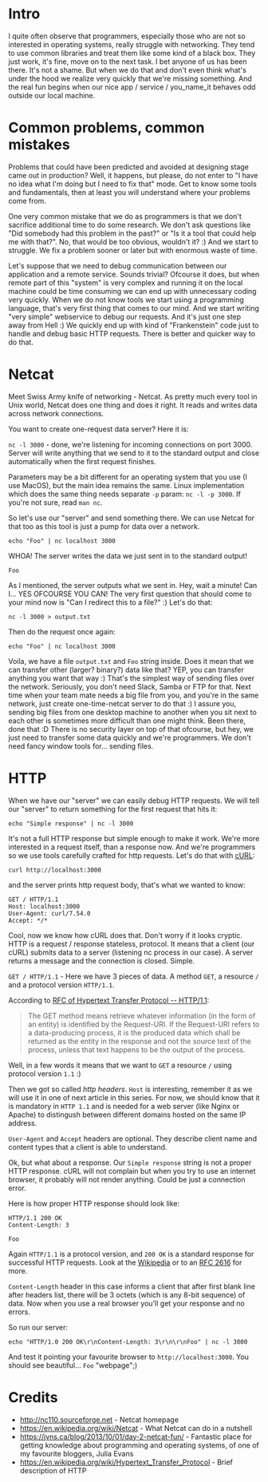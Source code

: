 # Intro
I quite often observe that programmers, especially those who are not so interested in operating systems, really struggle with networking. They tend to use common libraries and treat them like some kind of a black box. They just work, it's fine, move on to the next task. I bet anyone of us has been there. It's not a shame. But when we do that and don't even think what's under the hood we realize very quickly that we're missing something. And the real fun begins when our nice app / service / you_name_it behaves odd outside our local machine.

# Common problems, common mistakes
Problems that could have been predicted and avoided at designing stage came out in production? Well, it happens, but please, do not enter to "I have no idea what I'm doing but I need to fix that" mode. Get to know some tools and fundamentals, then at least you will understand where your problems come from.

One very common mistake that we do as programmers is that we don't sacrifice additional time to do some research. We don't ask questions like "Did somebody had this problem in the past?" or "Is it a tool that could help me with that?". No, that would be too obvious, wouldn't it? :) And we start to struggle. We fix a problem sooner or later but with enormous waste of time.

Let's suppose that we need to debug communication between our application and a remote service. Sounds trivial? Ofcourse it does, but when remote part of this "system" is very complex and running it on the local machine could be time consuming we can end up with unnecessary coding very quickly. When we do not know tools we start using a programming language, that's very first thing that comes to our mind. And we start writing "very simple" webservice to debug our requests. And it's just one step away from Hell :) We quickly end up with kind of "Frankenstein" code just to handle and debug basic HTTP requests. There is better and quicker way to do that.

# Netcat
Meet Swiss Army knife of networking - Netcat. As pretty much every tool in Unix world, Netcat does one thing and does it right. It reads and writes data across network connections.

You want to create one-request data server? Here it is:

`nc -l 3000` - done, we're listening for incoming connections on port 3000. Server will write anything that we send to it to the standard output and close automatically when the first request finishes.

Parameters may be a bit different for an operating system that you use (I use MacOS), but the main idea remains the same. Linux implementation which does the same thing needs separate `-p` param: `nc -l -p 3000`. If you're not sure, read `man nc`.

So let's use our "server" and send something there. We can use Netcat for that too as this tool is just a pump for data over a network.

`echo "Foo" | nc localhost 3000`

WHOA! The server writes the data we just sent in to the standard output!

`Foo`

As I mentioned, the server outputs what we sent in. Hey, wait a minute! Can I... YES OFCOURSE YOU CAN!
The very first question that should come to your mind now is "Can I redirect this to a file?" :) Let's do that:

`nc -l 3000 > output.txt`

Then do the request once again:

`echo "Foo" | nc localhost 3000`

Voila, we have a file `output.txt` and `Foo` string inside. Does it mean that we can transfer other (larger? binary?) data like that? YEP, you can transfer anything you want that way :) That's the simplest way of sending files over the network. Seriously, you don't need Slack, Samba or FTP for that. Next time when your team mate needs a big file from you, and you're in the same network, just create one-time-netcat server to do that :) I assure you, sending big files from one desktop machine to another when you sit next to each other is sometimes more difficult than one might think. Been there, done that :D There is no security layer on top of that ofcourse, but hey, we just need to transfer some data quickly and we're programmers. We don't need fancy window tools for... sending files.

# HTTP

When we have our "server" we can easily debug HTTP requests. We will tell our "server" to return something for the first request that hits it:

`echo "Simple response" | nc -l 3000`

It's not a full HTTP response but simple enough to make it work. We're more interested in a request itself, than a response now. And we're programmers so we use tools carefully crafted for http requests. Let's do that with [cURL](https://curl.haxx.se):

`curl http://localhost:3000`

and the server prints http request body, that's what we wanted to know:

```
GET / HTTP/1.1
Host: localhost:3000
User-Agent: curl/7.54.0
Accept: */*

```

Cool, now we know how cURL does that. Don't worry if it looks cryptic. HTTP is a request / response stateless, protocol. It means that a client (our cURL) submits data to a server (listening nc process in our case). A server returns a message and the connection is closed. Simple.

`GET / HTTP/1.1` - Here we have 3 pieces of data. A method `GET`, a resource `/` and a protocol version `HTTP/1.1`.

According to [RFC of Hypertext Transfer Protocol -- HTTP/1.1](https://tools.ietf.org/html/rfc2616#page-53):

> The GET method means retrieve whatever information (in the form of an entity) is identified by the Request-URI. If the Request-URI refers to a data-producing process, it is the produced data which shall be returned as the entity in the response and not the source text of the process, unless that text happens to be the output of the process.

Well, in a few words it means that we want to `GET` a resource `/` using protocol version `1.1` :)

Then we got so called _http headers_. `Host` is interesting, remember it as we will use it in one of next article in this series. For now, we should know that it is mandatory in `HTTP 1.1` and is needed for a web server (like Nginx or Apache) to distingush between different domains hosted on the same IP address.

`User-Agent` and `Accept` headers are optional. They describe client name and content types that a client is able to understand.

Ok, but what about a response. Our `Simple response` string is not a proper HTTP response. cURL will not complain but when you try to use an internet browser, it probably will not render anything. Could be just a connection error.

Here is how proper HTTP response should look like:

```
HTTP/1.1 200 OK
Content-Length: 3

Foo
```

Again `HTTP/1.1` is a protocol version, and `200 OK` is a standard response for successful HTTP requests. Look at the [Wikipedia](https://en.wikipedia.org/wiki/List_of_HTTP_status_codes) or to an [RFC 2616](https://tools.ietf.org/html/rfc2616#section-10) for more.

`Content-Length` header in this case informs a client that after first blank line after headers list, there will be 3 octets (which is any 8-bit sequence) of data. Now when you use a real browser you'll get your response and no errors.

So run our server:

`echo "HTTP/1.0 200 OK\r\nContent-Length: 3\r\n\r\nFoo" | nc -l 3000`

And test it pointing your favourite browser to `http://localhost:3000`. You should see beautiful... `Foo` "webpage";)

# Credits

* http://nc110.sourceforge.net - Netcat homepage
* https://en.wikipedia.org/wiki/Netcat - What Netcat can do in a nutshell
* https://jvns.ca/blog/2013/10/01/day-2-netcat-fun/ - Fantastic place for getting knowledge about programming and operating systems, of one of my favourite bloggers, Julia Evans
* https://en.wikipedia.org/wiki/Hypertext_Transfer_Protocol - Brief description of HTTP
